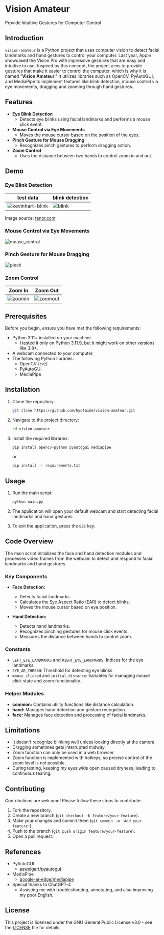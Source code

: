 # Vision Amateur

Provide Intuitive Gestures for Computer Control

## Introduction

`vision-amateur` is a Python project that uses computer vision to detect facial landmarks and hand gestures to control
your computer.
Last year, Apple showcased the Vision Pro with impressive gestures that are easy and intuitive to use.
Inspired by this concept, the project aims to provide gestures that make it easier to control the computer,
which is why it is named "**Vision Amateur**."
It utilizes libraries such as OpenCV, PyAutoGUI, and MediaPipe to implement features
like blink detection, mouse control via eye movements, dragging and zooming through hand gestures.

## Features

- **Eye Blink Detection**
    - Detects eye blinks using facial landmarks and performs a mouse click event.
- **Mouse Control via Eye Movements**
    - Moves the mouse cursor based on the position of the eyes.
- **Pinch Gesture for Mouse Dragging**
    - Recognizes pinch gestures to perform dragging action.
- **Zoom Control**
    - Uses the distance between two hands to control zoom in and out.

## Demo

### Eye Blink Detection

| test data | blink detection |
| --- | --- |
| ![kevinhart-blink](https://media1.tenor.com/m/r7OYRTWn1C0AAAAC/kevin-hart-stare.gif) | ![blink](https://github.com/hyotaime/vision-amateur/assets/109580929/1113cf4b-f655-444f-acd1-26fa451de934) |

Image source: [tenor.com](https://tenor.com/ko/view/kevin-hart-stare-blink-really-you-serious-gif-7356251)

### Mouse Control via Eye Movements

![mouse_control](https://github.com/hyotaime/vision-amateur/assets/109580929/cd2da627-cb2b-4399-923b-34e4ce5923d8)

### Pinch Gesture for Mouse Dragging

![pinch](https://github.com/hyotaime/vision-amateur/assets/109580929/da4c9852-311c-446e-a821-f793b4f7ef30)

### Zoom Control

| Zoom In | Zoom Out |
| --- | --- |
| ![zoomin](https://github.com/hyotaime/vision-amateur/assets/109580929/74642ec7-1d43-411e-be71-ca05fe739936) | ![zoomout](https://github.com/hyotaime/vision-amateur/assets/109580929/f9f84c43-ff4e-4d24-aeea-9f1aeecbaacd) |

## Prerequisites

Before you begin, ensure you have met the following requirements:

- Python 3.11+ installed on your machine.
    - I tested it only on Python 3.11.9, but it might work on other versions like 3.8+.
- A webcam connected to your computer.
- The following Python libraries:
    - OpenCV (`cv2`)
    - PyAutoGUI
    - MediaPipe

## Installation

1. Clone the repository:

    ```sh
    git clone https://github.com/hyotaime/vision-amateur.git
    ```

2. Navigate to the project directory:

    ```sh
    cd vision-amateur
    ```

3. Install the required libraries:

    ```sh
    pip install opencv-python pyautogui mediapipe
    ```
   or
    ```sh
    pip install -r requirements.txt
    ```

## Usage

1. Run the main script:

    ```sh
    python main.py
    ```

2. The application will open your default webcam and start detecting facial landmarks and hand gestures.

3. To exit the application, press the `ESC` key.

## Code Overview

The main script initializes the face and hand detection modules and processes video frames from the webcam to detect and
respond to facial landmarks and hand gestures.

### Key Components

- **Face Detection:**
    - Detects facial landmarks.
    - Calculates the Eye Aspect Ratio (EAR) to detect blinks.
    - Moves the mouse cursor based on eye position.

- **Hand Detection:**
    - Detects hand landmarks.
    - Recognizes pinching gestures for mouse click events.
    - Measures the distance between hands to control zoom.

### Constants

- `LEFT_EYE_LANDMARKS` and `RIGHT_EYE_LANDMARKS`: Indices for the eye landmarks.
- `EYE_AR_THRESH`: Threshold for detecting eye blinks.
- `mouse_clicked` and `initial_distance`: Variables for managing mouse click state and zoom functionality.

### Helper Modules

- **common:** Contains utility functions like distance calculation.
- **hand:** Manages hand detection and gesture recognition.
- **face:** Manages face detection and processing of facial landmarks.

## Limitations

- It doesn't recognize blinking well unless looking directly at the camera.
- Dragging sometimes gets interrupted midway.
- Zoom function can only be used in a web browser.
- Zoom function is implemented with hotkeys, so precise control of the zoom level is not possible.
- During testing, keeping my eyes wide open caused dryness, leading to continuous tearing.

## Contributing

Contributions are welcome! Please follow these steps to contribute:

1. Fork the repository.
2. Create a new branch (`git checkout -b feature/your-feature`).
3. Make your changes and commit them (`git commit -m 'Add your feature'`).
4. Push to the branch (`git push origin feature/your-feature`).
5. Open a pull request.

## References

- PyAutoGUI
    - [asweigart/pyautogui](https://github.com/asweigart/pyautogui)
- MediaPipe
    - [google-ai-edge/mediapipe](https://github.com/google-ai-edge/mediapipe)
- Special thanks to ChatGPT-4
    - Assisting me with troubleshooting, annotating, and also improving my poor English.

## License

This project is licensed under the GNU General Public License v3.0 - see the [LICENSE](LICENSE) file for details.
